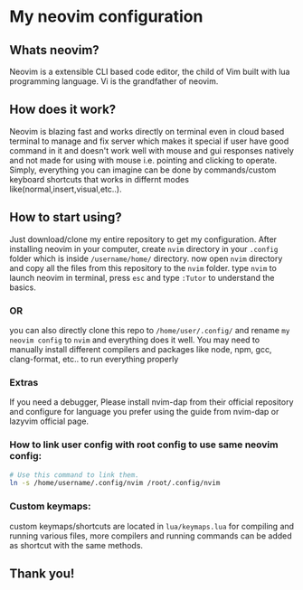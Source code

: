 # My neovim configuration

## Whats neovim?

Neovim is a extensible CLI based code editor, the child of Vim built with lua programming language. Vi is the grandfather of neovim.

## How does it work?

Neovim is blazing fast and works directly on terminal even in cloud based terminal to manage and fix server which makes it special if user have good command in it and doesn't work well with mouse and gui responses natively and not made for using with mouse i.e. pointing and clicking to operate. Simply, everything you can imagine can be done by commands/custom keyboard shortcuts that works in differnt modes like(normal,insert,visual,etc..).

## How to start using?

Just download/clone my entire repository to get my configuration. After installing neovim in your computer, create `nvim` directory in your `.config` folder which is inside `/username/home/` directory. now open `nvim` directory and copy all the files from this repository to the `nvim` folder. type `nvim` to launch neovim in terminal, press `esc` and type `:Tutor` to understand the basics.

### OR

you can also directly clone this repo to `/home/user/.config/` and rename `my neovim config` to `nvim` and everything does it well. You may need to manually install different compilers and packages like node, npm, gcc, clang-format, etc.. to run everything properly

### Extras

If you need a debugger, Please install nvim-dap from their official repository and configure for language you prefer using the guide from nvim-dap or lazyvim official page.

### How to link user config with root config to use same neovim config:

```bash
# Use this command to link them.
ln -s /home/username/.config/nvim /root/.config/nvim
```

### Custom keymaps:

custom keymaps/shortcuts are located in `lua/keymaps.lua` for compiling and running various files, more compilers and running commands can be added as shortcut with the same methods.

## Thank you!
